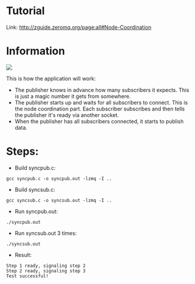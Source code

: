 # Tutorial
Link: http://zguide.zeromq.org/page:all#Node-Coordination

# Information

<img src=https://github.com/imatix/zguide/raw/master/images/fig22.png/>

This is how the application will work:

* The publisher knows in advance how many subscribers it expects. This is just a magic number it gets from somewhere.
* The publisher starts up and waits for all subscribers to connect. This is the node coordination part. Each subscriber subscribes and then tells the publisher it's ready via another socket.
* When the publisher has all subscribers connected, it starts to publish data.


# Steps:
* Build syncpub.c: 
```
gcc syncpub.c -o syncpub.out -lzmq -I ..
```
* Build syncsub.c: 
```
gcc syncsub.c -o syncsub.out -lzmq -I ..
```
* Run syncpub.out: 
```
./syncpub.out
```
* Run syncsub.out 3 times:
```
./syncsub.out
```
* Result:
```
Step 1 ready, signaling step 2
Step 2 ready, signaling step 3
Test successful!
```